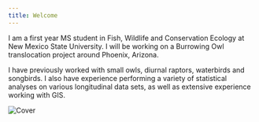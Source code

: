 ```yaml
---
title: Welcome
---
```


I am a first year MS student in Fish, Wildlife and Conservation Ecology at New Mexico State University. I will be working on a Burrowing Owl translocation project around Phoenix, Arizona. 

I have previously worked with small owls, diurnal raptors, waterbirds and songbirds. I also have experience performing a variety of statistical analyses on various longitudinal data sets, as well as extensive experience working with GIS.

![Cover](photos/Cover.HEIC "Female Merlin--Chelan, WS--Fall 2019")
